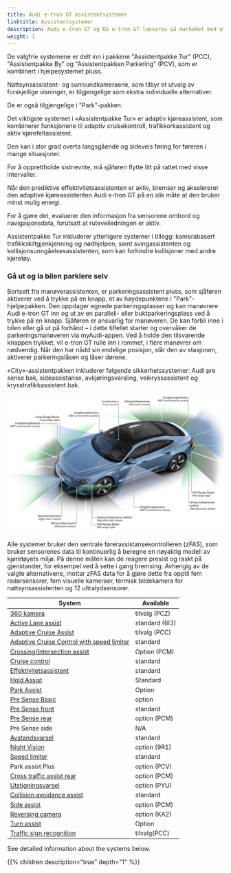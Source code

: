 ```yaml
---
title: Audi e-tron GT assistentsystemer
linktitle: Assistentsystemer
description: Audi e-tron GT og RS e-tron GT lanseres på markedet med et bredt utvalg av førerassistentsystemer. Audi pre sense front og Audi pre sense basic sikkerhetssystemer samt active lane assist og cruisekontroll er standardutstyr.
weight: 1
---
```


De valgfrie systemene er delt inn i pakkene "Assistentpakke Tur" (PCC), "Assistentpakke By" og "Assistentpakken Parkering" (PCV), som er kombinert i hjelpesystemet pluss.

Nattsynsassistent- og surroundkameraene, som tilbyr et utvalg av forskjellige visninger, er tilgjengelige som ekstra individuelle alternativer.

De er også tilgjengelige i "Park"-pakken.

Det viktigste systemet i «Assistentpakke Tur» er adaptiv kjøreassistent, som kombinerer funksjonene til adaptiv cruisekontroll, trafikkorkassistent og aktiv kjørefeltassistent.

Den kan i stor grad overta langsgående og sideveis føring for føreren i mange situasjoner.

For å opprettholde sistnevnte, må sjåføren flytte litt på rattet med visse intervaller.

Når den prediktive effektivitetsassistenten er aktiv, bremser og akselererer den adaptive kjøreassistenten Audi e-tron GT på en slik måte at den bruker minst mulig energi.

For å gjøre det, evaluerer den informasjon fra sensorene ombord og navigasjonsdata, forutsatt at ruteveiledningen er aktiv.

Assistentpakke Tur inkluderer ytterligere systemer i tillegg: kamerabasert trafikkskiltgjenkjenning og nødhjelpen, samt svingassistenten og kollisjonsunngåelsesassistenten, som kan forhindre kollisjoner med andre kjøretøy.

### Gå ut og la  bilen parklere selv

Bortsett fra manøverassistenten, er parkeringsassistent pluss, som sjåføren aktiverer ved å trykke på en knapp, et av høydepunktene i "Park"-hjelpepakken. Den oppdager egnede parkeringsplasser og kan manøvrere Audi e-tron GT inn og ut av en parallell- eller buktparkeringsplass ved å trykke på en knapp. Sjåføren er ansvarlig for manøveren. De kan forbli inne i bilen eller gå ut på forhånd – i dette tilfellet starter og overvåker de parkeringsmanøveren via myAudi-appen. Ved å holde den tilsvarende knappen trykket, vil e-tron GT rulle inn i rommet, i flere manøvrer om nødvendig. Når den har nådd sin endelige posisjon, slår den av stasjonen, aktiverer parkeringslåsen og låser dørene. 

«City»-assistentpakken inkluderer følgende sikkerhetssystemer: Audi pre sense bak, sideassistanse, avkjøringsvarsling, veikryssassistent og krysstrafikkassistent bak.

![Sensorer](sensors.jpg "Audi e-tron GT-sensorer")

Alle systemer bruker den sentrale førerassistansekontrolleren (zFAS), som bruker sensorenes data til kontinuerlig å beregne en nøyaktig modell av kjøretøyets miljø. På denne måten kan de reagere presist og raskt på gjenstander, for eksempel ved å sette i gang bremsing. Avhengig av de valgte alternativene, mottar zFAS data for å gjøre dette fra opptil fem radarsensorer, fem visuelle kameraer, termisk bildekamera for nattsynsassistenten og 12 ultralydsensorer.

| **System**    | **Available** |
| ----------- | ----------- |
| [360 kamera](360camera) | tilvalg (PCZ) |
| [Active Lane assist](activelaneassist) | standard (6I3)|
| [Adaptive Cruise Assist](adaptivecruiseassist) | tilvalg (PCC) |
| [Adaptive Cruise Control with speed limiter](adaptivecruisecontrol) | standard |
| [Crossing/Intersection assist](crossingassist) | Option (PCM) |
| [Cruise control](cruisecontrol) | standard |
| [Effektivitetsassistent](predictiveefficiencyassist) | standard |
| [Hold Assist](holdassist) | Standard |
| [Park Assist](parkassist) | Option |
| [Pre Sense Basic](presensebasic) | option |
| [Pre Sense front](presensefront) | standard |
| [Pre Sense rear](presenserear) | option (PCM) |
| Pre Sense side | N/A |
| [Avstandsvarsel](distancewarning) | standard |
| [Night Vision](nightvision) | option (9R1) |
| [Speed limiter](speedlimiter) | standard |
| Park assist Plus | option (PCV) |
| [Cross traffic assist rear](crosstrafficassistrear) | option (PCM) |
| [Utstigningsvarsel](exitwarning) | option (PYU) |
| [Collision avoidance assist](collisionavoidanceassist) | standard |
| [Side assist](sideassist) | option (PCM) |
| [Reversing camera](reversingcamera) | option (KA2) |
| [Turn assist](turnassist) | Option  |
| [Traffic sign recognition](trafficsignrecognition) | tilvalg(PCC) |

See detailed information about the systems below.

{{% children description="true" depth="1" %}}
